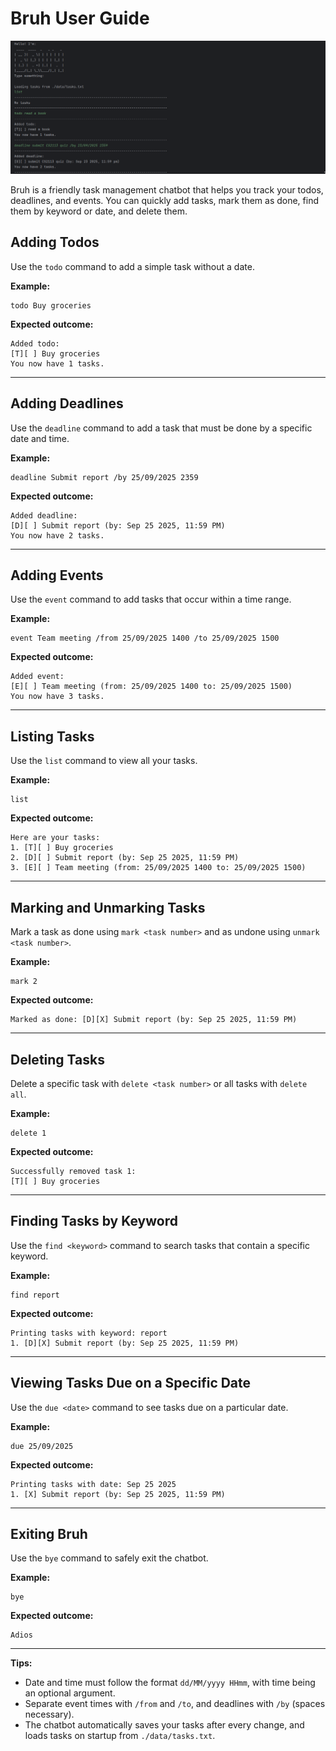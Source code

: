 # Bruh User Guide

![Bruh Screenshot](./screenshot.png)

Bruh is a friendly task management chatbot that helps you track your todos, deadlines, and events.
You can quickly add tasks, mark them as done, find them by keyword or date, and delete them.

## Adding Todos

Use the `todo` command to add a simple task without a date.

**Example:**

```
todo Buy groceries
```

**Expected outcome:**

```
Added todo: 
[T][ ] Buy groceries
You now have 1 tasks.
```

---

## Adding Deadlines

Use the `deadline` command to add a task that must be done by a specific date and time.

**Example:**

```
deadline Submit report /by 25/09/2025 2359
```

**Expected outcome:**

```
Added deadline: 
[D][ ] Submit report (by: Sep 25 2025, 11:59 PM)
You now have 2 tasks.
```

---

## Adding Events

Use the `event` command to add tasks that occur within a time range.

**Example:**

```
event Team meeting /from 25/09/2025 1400 /to 25/09/2025 1500
```

**Expected outcome:**

```
Added event: 
[E][ ] Team meeting (from: 25/09/2025 1400 to: 25/09/2025 1500)
You now have 3 tasks.
```

---

## Listing Tasks

Use the `list` command to view all your tasks.

**Example:**

```
list
```

**Expected outcome:**

```
Here are your tasks:
1. [T][ ] Buy groceries
2. [D][ ] Submit report (by: Sep 25 2025, 11:59 PM)
3. [E][ ] Team meeting (from: 25/09/2025 1400 to: 25/09/2025 1500)
```

---

## Marking and Unmarking Tasks

Mark a task as done using `mark <task number>` and as undone using `unmark <task number>`.

**Example:**

```
mark 2
```

**Expected outcome:**

```
Marked as done: [D][X] Submit report (by: Sep 25 2025, 11:59 PM)
```

---

## Deleting Tasks

Delete a specific task with `delete <task number>` or all tasks with `delete all`.

**Example:**

```
delete 1
```

**Expected outcome:**

```
Successfully removed task 1:
[T][ ] Buy groceries
```

---

## Finding Tasks by Keyword

Use the `find <keyword>` command to search tasks that contain a specific keyword.

**Example:**

```
find report
```

**Expected outcome:**

```
Printing tasks with keyword: report
1. [D][X] Submit report (by: Sep 25 2025, 11:59 PM)
```

---

## Viewing Tasks Due on a Specific Date

Use the `due <date>` command to see tasks due on a particular date.

**Example:**

```
due 25/09/2025
```

**Expected outcome:**

```
Printing tasks with date: Sep 25 2025
1. [X] Submit report (by: Sep 25 2025, 11:59 PM)
```

---

## Exiting Bruh

Use the `bye` command to safely exit the chatbot.

**Example:**

```
bye
```

**Expected outcome:**

```
Adios
```

---

**Tips:**

- Date and time must follow the format `dd/MM/yyyy HHmm`, with time being an optional argument.
- Separate event times with ` /from ` and ` /to `, and deadlines with ` /by ` (spaces necessary).
- The chatbot automatically saves your tasks after every change, and loads tasks on startup from `./data/tasks.txt`.